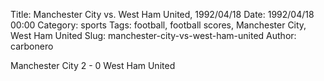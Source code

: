 Title: Manchester City vs. West Ham United, 1992/04/18
Date: 1992/04/18 00:00
Category: sports
Tags: football, football scores, Manchester City, West Ham United
Slug: manchester-city-vs-west-ham-united
Author: carbonero


Manchester City 2 - 0 West Ham United
